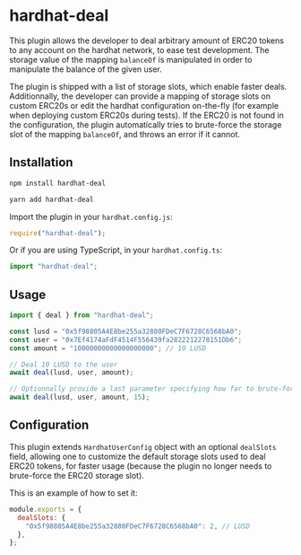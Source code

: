 # hardhat-deal

This plugin allows the developer to deal arbitrary amount of ERC20 tokens to any account on the hardhat network, to ease test development. The storage value of the mapping `balanceOf` is manipulated in order to manipulate the balance of the given user.

The plugin is shipped with a list of storage slots, which enable faster deals. Additionnally, the developer can provide a mapping of storage slots on custom ERC20s or edit the hardhat configuration on-the-fly (for example when deploying custom ERC20s during tests). If the ERC20 is not found in the configuration, the plugin automatically tries to brute-force the storage slot of the mapping `balanceOf`, and throws an error if it cannot.

## Installation

```bash
npm install hardhat-deal
```

```bash
yarn add hardhat-deal
```

Import the plugin in your `hardhat.config.js`:

```js
require("hardhat-deal");
```

Or if you are using TypeScript, in your `hardhat.config.ts`:

```ts
import "hardhat-deal";
```

## Usage

```typescript
import { deal } from "hardhat-deal";

const lusd = "0x5f98805A4E8be255a32880FDeC7F6728C6568bA0";
const user = "0x7Ef4174aFdF4514F556439fa2822212278151Db6";
const amount = "10000000000000000000"; // 10 LUSD

// Deal 10 LUSD to the user
await deal(lusd, user, amount);

// Optionnally provide a last parameter specifying how far to brute-force the storage slot (default: 12)
await deal(lusd, user, amount, 15);
```

## Configuration

This plugin extends `HardhatUserConfig` object with an optional `dealSlots` field, allowing one to customize the default storage slots used to deal ERC20 tokens, for faster usage (because the plugin no longer needs to brute-force the ERC20 storage slot).

This is an example of how to set it:

```js
module.exports = {
  dealSlots: {
    "0x5f98805A4E8be255a32880FDeC7F6728C6568bA0": 2, // LUSD
  },
};
```
